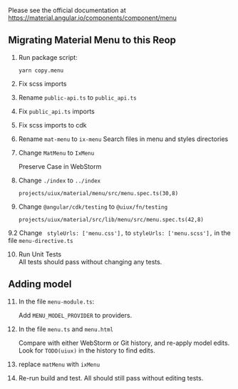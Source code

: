 Please see the official documentation at https://material.angular.io/components/component/menu

## Migrating Material Menu to this Reop

1.  Run package script:

    ```
    yarn copy.menu
    ```

2. Fix scss imports
3. Rename `public-api.ts` to `public_api.ts`
4. Fix `public_api.ts` imports
5. Fix scss imports to cdk
6. Rename `mat-menu` to `ix-menu`
   Search files in menu and styles directories
   
7. Change `MatMenu` to `IxMenu`
   
   Preserve Case in WebStorm

8. Change `./index` to `../index`
   ```
   projects/uiux/material/menu/src/menu.spec.ts(30,8)
   ```
   
9. Change `@angular/cdk/testing` to  `@uiux/fn/testing`
   ```
   projects/uiux/material/src/lib/menu/src/menu.spec.ts(42,8)
   ```
9.2 Change ` styleUrls: ['menu.css'],`   to  `styleUrls: ['menu.scss'],`
in the file `menu-directive.ts`


10. Run Unit Tests  
    All tests should pass without changing any tests.
    
## Adding model

11. In the file `menu-module.ts`:

    Add `MENU_MODEL_PROVIDER` to providers.
    
12. In the file `menu.ts` and `menu.html`

    Compare with either WebStorm or Git history, and re-apply model edits.
    Look for `TODO(uiux)` in the history to find edits.
    
13. replace `matMenu` with `ixMenu`    
    
14. Re-run build and test. All should still pass without editing tests.
